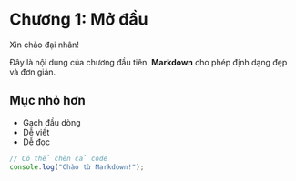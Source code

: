 # Chương 1: Mở đầu

Xin chào đại nhân!

Đây là nội dung của chương đầu tiên. **Markdown** cho phép định dạng đẹp và đơn giản.

## Mục nhỏ hơn

- Gạch đầu dòng
- Dễ viết
- Dễ đọc

```js
// Có thể chèn cả code
console.log("Chào từ Markdown!");
